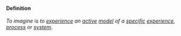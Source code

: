 #### Definition

*To imagine* is *to [experience](https://github.com/gcassel/Modular-Organizing-Terminology/blob/master/terms/experience.md) an [active](https://github.com/gcassel/Modular-Organizing-Terminology/blob/master/terms/active.md) [model](https://github.com/gcassel/Modular-Organizing-Terminology/blob/master/terms/model.md) of a [specific](https://github.com/gcassel/Modular-Organizing-Terminology/blob/master/terms/specific.md) [experience](https://github.com/gcassel/Modular-Organizing-Terminology/blob/master/terms/experience.md), [process](https://github.com/gcassel/Modular-Organizing-Terminology/blob/master/terms/process.md) or [system](https://github.com/gcassel/Modular-Organizing-Terminology/blob/master/terms/system.md)*.
